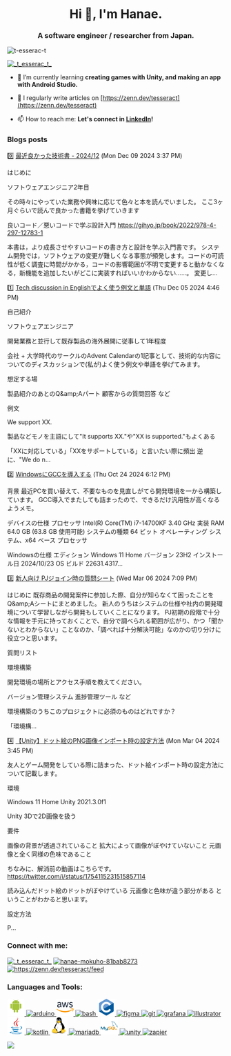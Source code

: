 <h1 align="center">Hi 👋, I'm Hanae.</h1>
<h3 align="center">A software engineer / researcher from Japan.</h3>

<p align="left"> <img src="https://komarev.com/ghpvc/?username=t-esserac-t&label=Profile%20views&color=0e75b6&style=flat" alt="t-esserac-t" /> </p>

<p align="left"> <a href="https://twitter.com/_t_esserac_t_" target="blank"><img src="https://img.shields.io/twitter/follow/_t_esserac_t_?logo=twitter&style=for-the-badge" alt="_t_esserac_t_" /></a> </p>

- 🌱 I’m currently learning **creating games with Unity, and making an app with Android Studio.**

- 📝 I regularly write articles on [https://zenn.dev/tesseract](https://zenn.dev/tesseract)

- 📫 How to reach me: **Let's connect in [LinkedIn](https://www.linkedin.com/in/hanae-mokuho-81bab8273/)!**

### Blogs posts


<!-- BLOG-POST-LIST:START -->
 0️⃣ [最近良かった技術書 - 2024/12](https://zenn.dev/tesseract/articles/76f5dcc4656679) (Mon Dec 09 2024 3:37 PM)
    
 はじめに

ソフトウェアエンジニア2年目

その時々にやっていた業務や興味に応じて色々と本を読んでいました。
ここ3ヶ月ぐらいで読んで良かった書籍を挙げていきます




 良いコード／悪いコードで学ぶ設計入門
https://gihyo.jp/book/2022/978-4-297-12783-1

本書は，より成長させやすいコードの書き方と設計を学ぶ入門書です。
システム開発では，ソフトウェアの変更が難しくなる事態が頻発します。コードの可読性が低く調査に時間がかかる，コードの影響範囲が不明で変更すると動かなくなる，新機能を追加したいがどこに実装すればいいかわからない……。
変更し...

 1️⃣ [Tech discussion in Englishでよく使う例文と単語](https://zenn.dev/tesseract/articles/475c97e7498ab3) (Thu Dec 05 2024 4:46 PM)
    
 自己紹介

ソフトウェアエンジニア

開発業務と並行して既存製品の海外展開に従事して1年程度


会社 + 大学時代のサークルのAdvent Calendarの1記事として、技術的な内容についてのディスカッションで&lpar;私が&rpar;よく使う例文や単語を挙げてみます。


 想定する場

製品紹介のあとのQ&amp;amp;Aパート
顧客からの質問回答 など


 例文

 We support XX.

製品などモノを主語にして&quot;It supports XX.&quot;や&quot;XX is supported.&quot;もよくある

「XXに対応している」「XXをサポートしている」と言いたい際に頻出
逆に、&quot;We do n...

 2️⃣ [WindowsにGCCを導入する](https://zenn.dev/tesseract/articles/9f13f1e52824e0) (Thu Oct 24 2024 6:12 PM)
    
 背景
最近PCを買い替えて、不要なものを見直しがてら開発環境を一から構築しています。
GCC導入でまたしても詰まったので、できるだけ汎用性が高くなるようメモ。

 デバイスの仕様
プロセッサ	Intel&lpar;R&rpar; Core&lpar;TM&rpar; i7-14700KF   3.40 GHz
実装 RAM	64.0 GB &lpar;63.8 GB 使用可能&rpar;
システムの種類	64 ビット オペレーティング システム、x64 ベース プロセッサ

 Windowsの仕様
エディション	Windows 11 Home
バージョン	23H2
インストール日	‎2024/‎10/‎23
OS ビルド	22631.4317...

 3️⃣ [新人向け PJジョイン時の質問シート](https://zenn.dev/tesseract/articles/686659f6f1a663) (Wed Mar 06 2024 7:09 PM)
    
 はじめに
既存商品の開発案件に参加した際、自分が知らなくて困ったことをQ&amp;amp;Aシートにまとめました。
新人のうちはシステムの仕様や社内の開発環境について学習しながら開発もしていくことになります。
PJ初期の段階で十分な情報を手元に持っておくことで、自分で調べられる範囲が広がり、かつ「聞かないとわからない」ことなのか、「調べれば十分解決可能」なのかの切り分けに役立つと思います。

 質問リスト

 環境構築


開発環境の場所とアクセス手順を教えてください。

バージョン管理システム
進捗管理ツール など



環境構築のうちこのプロジェクトに必須のものはどれですか？

「環境構...

 4️⃣ [【Unity】ドット絵のPNG画像インポート時の設定方法](https://zenn.dev/tesseract/articles/ed36bc8f24c28d) (Mon Mar 04 2024 3:45 PM)
    
友人とゲーム開発をしている際に詰まった、ドット絵インポート時の設定方法について記載します。

 環境

Windows 11 Home
Unity 2021.3.0f1

Unity 3Dで2D画像を扱う




 要件

画像の背景が透過されていること
拡大によって画像がぼやけていないこと
元画像と全く同様の色味であること

ちなみに、解消前の動画はこちらです。
https://twitter.com/i/status/1754115231515857114

読み込んだドット絵のドットがぼやけている
元画像と色味が違う部分がある
ということがわかると思います。


 設定方法

P...
<!-- BLOG-POST-LIST:END -->

<h3 align="left">Connect with me:</h3>
<p align="left">
<a href="https://twitter.com/_t_esserac_t_" target="blank"><img align="center" src="https://raw.githubusercontent.com/rahuldkjain/github-profile-readme-generator/master/src/images/icons/Social/twitter.svg" alt="_t_esserac_t_" height="30" width="40" /></a>
<a href="https://linkedin.com/in/hanae-mokuho-81bab8273" target="blank"><img align="center" src="https://raw.githubusercontent.com/rahuldkjain/github-profile-readme-generator/master/src/images/icons/Social/linked-in-alt.svg" alt="hanae-mokuho-81bab8273" height="30" width="40" /></a>
<a href="https://zenn.dev/tesseract/feed" target="blank"><img align="center" src="https://raw.githubusercontent.com/rahuldkjain/github-profile-readme-generator/master/src/images/icons/Social/rss.svg" alt="https://zenn.dev/tesseract/feed" height="30" width="40" /></a>
</p>

<h3 align="left">Languages and Tools:</h3>
<p align="left"> <a href="https://developer.android.com" target="_blank" rel="noreferrer"> <img src="https://raw.githubusercontent.com/devicons/devicon/master/icons/android/android-original-wordmark.svg" alt="android" width="40" height="40"/> </a> <a href="https://www.arduino.cc/" target="_blank" rel="noreferrer"> <img src="https://cdn.worldvectorlogo.com/logos/arduino-1.svg" alt="arduino" width="40" height="40"/> </a> <a href="https://aws.amazon.com" target="_blank" rel="noreferrer"> <img src="https://raw.githubusercontent.com/devicons/devicon/master/icons/amazonwebservices/amazonwebservices-original-wordmark.svg" alt="aws" width="40" height="40"/> </a> <a href="https://www.gnu.org/software/bash/" target="_blank" rel="noreferrer"> <img src="https://www.vectorlogo.zone/logos/gnu_bash/gnu_bash-icon.svg" alt="bash" width="40" height="40"/> </a> <a href="https://www.cprogramming.com/" target="_blank" rel="noreferrer"> <img src="https://raw.githubusercontent.com/devicons/devicon/master/icons/c/c-original.svg" alt="c" width="40" height="40"/> </a> <a href="https://www.figma.com/" target="_blank" rel="noreferrer"> <img src="https://www.vectorlogo.zone/logos/figma/figma-icon.svg" alt="figma" width="40" height="40"/> </a> <a href="https://git-scm.com/" target="_blank" rel="noreferrer"> <img src="https://www.vectorlogo.zone/logos/git-scm/git-scm-icon.svg" alt="git" width="40" height="40"/> </a> <a href="https://grafana.com" target="_blank" rel="noreferrer"> <img src="https://www.vectorlogo.zone/logos/grafana/grafana-icon.svg" alt="grafana" width="40" height="40"/> </a> <a href="https://www.adobe.com/in/products/illustrator.html" target="_blank" rel="noreferrer"> <img src="https://www.vectorlogo.zone/logos/adobe_illustrator/adobe_illustrator-icon.svg" alt="illustrator" width="40" height="40"/> </a> <a href="https://www.java.com" target="_blank" rel="noreferrer"> <img src="https://raw.githubusercontent.com/devicons/devicon/master/icons/java/java-original.svg" alt="java" width="40" height="40"/> </a> <a href="https://kotlinlang.org" target="_blank" rel="noreferrer"> <img src="https://www.vectorlogo.zone/logos/kotlinlang/kotlinlang-icon.svg" alt="kotlin" width="40" height="40"/> </a> <a href="https://www.linux.org/" target="_blank" rel="noreferrer"> <img src="https://raw.githubusercontent.com/devicons/devicon/master/icons/linux/linux-original.svg" alt="linux" width="40" height="40"/> </a> <a href="https://mariadb.org/" target="_blank" rel="noreferrer"> <img src="https://www.vectorlogo.zone/logos/mariadb/mariadb-icon.svg" alt="mariadb" width="40" height="40"/> </a> <a href="https://www.mysql.com/" target="_blank" rel="noreferrer"> <img src="https://raw.githubusercontent.com/devicons/devicon/master/icons/mysql/mysql-original-wordmark.svg" alt="mysql" width="40" height="40"/> </a> <a href="https://unity.com/" target="_blank" rel="noreferrer"> <img src="https://www.vectorlogo.zone/logos/unity3d/unity3d-icon.svg" alt="unity" width="40" height="40"/> </a> <a href="https://zapier.com" target="_blank" rel="noreferrer"> <img src="https://www.vectorlogo.zone/logos/zapier/zapier-icon.svg" alt="zapier" width="40" height="40"/> </a> </p>

<p><img align="left" src="https://github-readme-stats.vercel.app/api/top-langs?username=tesseract&show_icons=true&locale=en&layout=compact"/></p>
